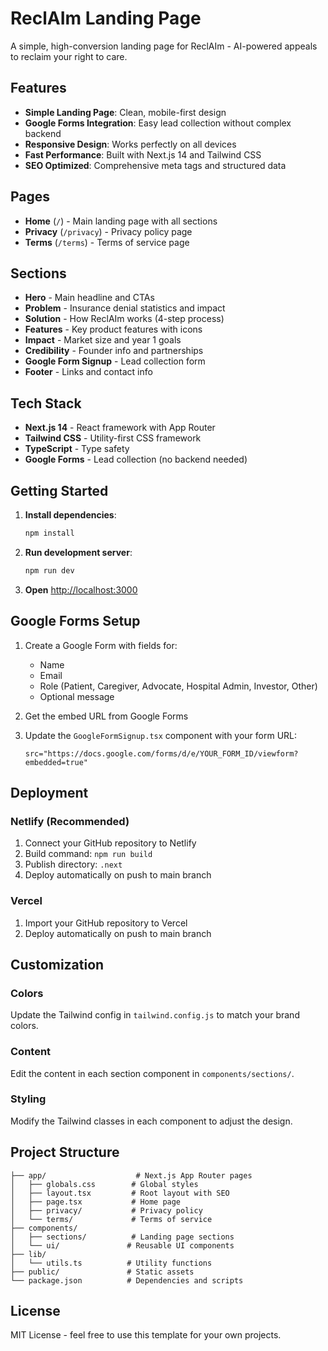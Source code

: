 # ReclAIm Landing Page

A simple, high-conversion landing page for ReclAIm - AI-powered appeals to reclaim your right to care.

## Features

- **Simple Landing Page**: Clean, mobile-first design
- **Google Forms Integration**: Easy lead collection without complex backend
- **Responsive Design**: Works perfectly on all devices
- **Fast Performance**: Built with Next.js 14 and Tailwind CSS
- **SEO Optimized**: Comprehensive meta tags and structured data

## Pages

- **Home** (`/`) - Main landing page with all sections
- **Privacy** (`/privacy`) - Privacy policy page
- **Terms** (`/terms`) - Terms of service page

## Sections

- **Hero** - Main headline and CTAs
- **Problem** - Insurance denial statistics and impact
- **Solution** - How ReclAIm works (4-step process)
- **Features** - Key product features with icons
- **Impact** - Market size and year 1 goals
- **Credibility** - Founder info and partnerships
- **Google Form Signup** - Lead collection form
- **Footer** - Links and contact info

## Tech Stack

- **Next.js 14** - React framework with App Router
- **Tailwind CSS** - Utility-first CSS framework
- **TypeScript** - Type safety
- **Google Forms** - Lead collection (no backend needed)

## Getting Started

1. **Install dependencies**:
   ```bash
   npm install
   ```

2. **Run development server**:
   ```bash
   npm run dev
   ```

3. **Open** [http://localhost:3000](http://localhost:3000)

## Google Forms Setup

1. Create a Google Form with fields for:
   - Name
   - Email
   - Role (Patient, Caregiver, Advocate, Hospital Admin, Investor, Other)
   - Optional message

2. Get the embed URL from Google Forms

3. Update the `GoogleFormSignup.tsx` component with your form URL:
   ```tsx
   src="https://docs.google.com/forms/d/e/YOUR_FORM_ID/viewform?embedded=true"
   ```

## Deployment

### Netlify (Recommended)

1. Connect your GitHub repository to Netlify
2. Build command: `npm run build`
3. Publish directory: `.next`
4. Deploy automatically on push to main branch

### Vercel

1. Import your GitHub repository to Vercel
2. Deploy automatically on push to main branch

## Customization

### Colors
Update the Tailwind config in `tailwind.config.js` to match your brand colors.

### Content
Edit the content in each section component in `components/sections/`.

### Styling
Modify the Tailwind classes in each component to adjust the design.

## Project Structure

```
├── app/                    # Next.js App Router pages
│   ├── globals.css        # Global styles
│   ├── layout.tsx         # Root layout with SEO
│   ├── page.tsx           # Home page
│   ├── privacy/           # Privacy policy
│   └── terms/             # Terms of service
├── components/
│   ├── sections/          # Landing page sections
│   └── ui/               # Reusable UI components
├── lib/
│   └── utils.ts          # Utility functions
├── public/               # Static assets
└── package.json          # Dependencies and scripts
```

## License

MIT License - feel free to use this template for your own projects.
